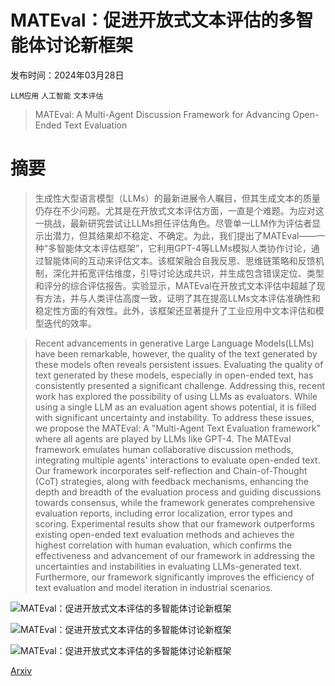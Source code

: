 # MATEval：促进开放式文本评估的多智能体讨论新框架

发布时间：2024年03月28日

`LLM应用` `人工智能` `文本评估`

> MATEval: A Multi-Agent Discussion Framework for Advancing Open-Ended Text Evaluation

# 摘要

> 生成性大型语言模型（LLMs）的最新进展令人瞩目，但其生成文本的质量仍存在不少问题。尤其是在开放式文本评估方面，一直是个难题。为应对这一挑战，最新研究尝试让LLMs担任评估角色。尽管单一LLM作为评估者显示出潜力，但其结果却不稳定、不确定。为此，我们提出了MATEval——一种“多智能体文本评估框架”，它利用GPT-4等LLMs模拟人类协作讨论，通过智能体间的互动来评估文本。该框架融合自我反思、思维链策略和反馈机制，深化并拓宽评估维度，引导讨论达成共识，并生成包含错误定位、类型和评分的综合评估报告。实验显示，MATEval在开放式文本评估中超越了现有方法，并与人类评估高度一致，证明了其在提高LLMs文本评估准确性和稳定性方面的有效性。此外，该框架还显著提升了工业应用中文本评估和模型迭代的效率。

> Recent advancements in generative Large Language Models(LLMs) have been remarkable, however, the quality of the text generated by these models often reveals persistent issues. Evaluating the quality of text generated by these models, especially in open-ended text, has consistently presented a significant challenge. Addressing this, recent work has explored the possibility of using LLMs as evaluators. While using a single LLM as an evaluation agent shows potential, it is filled with significant uncertainty and instability. To address these issues, we propose the MATEval: A "Multi-Agent Text Evaluation framework" where all agents are played by LLMs like GPT-4. The MATEval framework emulates human collaborative discussion methods, integrating multiple agents' interactions to evaluate open-ended text. Our framework incorporates self-reflection and Chain-of-Thought (CoT) strategies, along with feedback mechanisms, enhancing the depth and breadth of the evaluation process and guiding discussions towards consensus, while the framework generates comprehensive evaluation reports, including error localization, error types and scoring. Experimental results show that our framework outperforms existing open-ended text evaluation methods and achieves the highest correlation with human evaluation, which confirms the effectiveness and advancement of our framework in addressing the uncertainties and instabilities in evaluating LLMs-generated text. Furthermore, our framework significantly improves the efficiency of text evaluation and model iteration in industrial scenarios.

![MATEval：促进开放式文本评估的多智能体讨论新框架](../../../paper_images/2403.19305/x1.png)

![MATEval：促进开放式文本评估的多智能体讨论新框架](../../../paper_images/2403.19305/x2.png)

![MATEval：促进开放式文本评估的多智能体讨论新框架](../../../paper_images/2403.19305/x3.png)

[Arxiv](https://arxiv.org/abs/2403.19305)